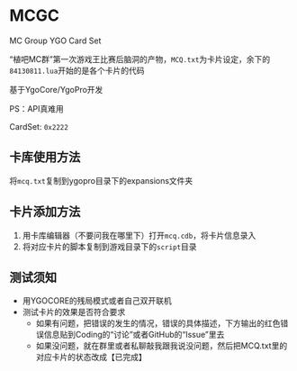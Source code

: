 # MCGC
MC Group YGO Card Set

“植吧MC群”第一次游戏王比赛后脑洞的产物，`MCQ.txt`为卡片设定，余下的`84130811.lua`开始的是各个卡片的代码

基于YgoCore/YgoPro开发

PS：API真难用

CardSet: `0x2222`

## 卡库使用方法
将`mcq.txt`复制到ygopro目录下的expansions文件夹

## 卡片添加方法
1. 用卡库编辑器（不要问我在哪里下）打开`mcq.cdb`，将卡片信息录入
2. 将对应卡片的脚本复制到游戏目录下的`script`目录

## 测试须知
- 用YGOCORE的残局模式或者自己双开联机
- 测试卡片的效果是否符合要求
	- 如果有问题，把错误的发生的情况，错误的具体描述，下方输出的红色错误信息贴到Coding的“讨论”或者GitHub的“Issue”里去
	- 如果没问题，就在群里或者私聊敲我跟我说没问题，然后把MCQ.txt里的对应卡片的状态改成【已完成】
